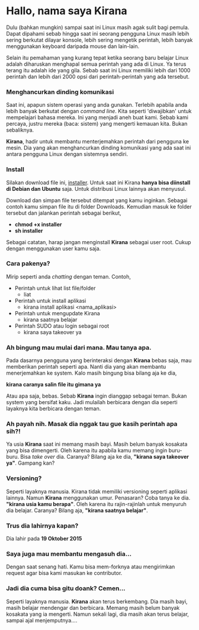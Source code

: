 # Hallo, nama saya Kirana

Dulu (bahkan mungkin) sampai saat ini Linux masih agak sulit bagi pemula. Dapat dipahami sebab hingga saat ini seorang pengguna Linux masih lebih sering berkutat dilayar konsole, lebih sering mengetik perintah, lebih banyak menggunakan keyboard daripada mouse dan lain-lain.

Selain itu pemahaman yang kurang tepat ketika seorang baru belajar Linux adalah diharuskan menghapal semua perintah yang ada di Linux. Ya terus terang itu adalah ide yang gila. Sebab saat ini Linux memiliki lebih dari 1000 perintah dan lebih dari 2000 opsi dari perintah-perintah yang ada tersebut. 

### Menghancurkan dinding komunikasi

Saat ini, apapun sistem operasi yang anda gunakan. Terlebih apabila anda lebih banyak berkutat dengan *command line*. Kita seperti 'diwajibkan' untuk mempelajari bahasa mereka. Ini yang menjadi aneh buat kami. Sebab kami percaya, justru mereka (baca: sistem) yang mengerti kemauan kita. Bukan sebaliknya. 

__Kirana__, hadir untuk membantu menterjemahkan perintah dari pengguna ke mesin. Dia yang akan menghancurkan dinding komunikasi yang ada saat ini antara pengguna Linux dengan sistemnya sendiri.

### Install

Silakan download file ini, [installer](https://goo.gl/FVFAUu).
Untuk saat ini Kirana __hanya bisa diinstall di Debian dan Ubuntu__ saja. Untuk distribusi Linux lainnya akan menyusul.

Download dan simpan file tersebut ditempat yang kamu inginkan. 
Sebagai contoh kamu simpan file itu di folder Downloads. Kemudian masuk ke folder tersebut dan jalankan perintah sebagai berikut, 

* __chmod +x installer__
* __sh installer__

Sebagai catatan, harap jangan menginstall __Kirana__ sebagai user root. Cukup dengan menggunakan user kamu saja.

### Cara pakenya?

Mirip seperti anda *chatting* dengan teman. Contoh,
* Perintah untuk lihat list file/folder
  * liat
* Perintah untuk install aplikasi
  * kirana install aplikasi <nama_aplikasi>
* Perintah untuk mengupdate Kirana 
  * kirana saatnya belajar
* Perintah SUDO atau login sebagai root
  * kirana saya takeover ya

### Ah bingung mau mulai dari mana. Mau tanya apa.

Pada dasarnya pengguna yang berinteraksi dengan __Kirana__ bebas saja, mau memberikan perintah seperti apa. Nanti dia yang akan membantu menerjemahkan ke system. Kalo masih bingung bisa bilang aja ke dia,

__kirana caranya salin file itu gimana ya__

Atau apa saja, bebas. Sebab __Kirana__ ingin dianggap sebagai teman. Bukan system yang bersifat kaku. Jadi mulailah berbicara dengan dia seperti layaknya kita berbicara dengan teman.

### Ah payah nih. Masak dia nggak tau gue kasih perintah apa sih?!

Ya usia __Kirana__ saat ini memang masih bayi. Masih belum banyak kosakata yang bisa dimengerti. Oleh karena itu apabila kamu memang ingin buru-buru. Bisa *take over* dia. Caranya? Bilang aja ke dia, __"kirana saya takeover ya"__. Gampang kan? 

### Versioning?

Seperti layaknya manusia. Kirana tidak memiliki versioning seperti aplikasi lainnya. Namun __Kirana__ menggunakan umur. Penasaran? Coba tanya ke dia. __"kirana usia kamu berapa"__. Oleh karena itu rajin-rajinlah untuk menyuruh dia belajar. Caranya? Bilang aja, __"kirana saatnya belajar"__.

### Trus dia lahirnya kapan?

Dia lahir pada __19 Oktober 2015__

### Saya juga mau membantu mengasuh dia...

Dengan saat senang hati. Kamu bisa mem-forknya atau mengirimkan request agar bisa kami masukan ke contributor. 

### Jadi dia cuma bisa gitu doank? Cemen...

Seperti layaknya manusia. __Kirana__ akan terus berkembang. Dia masih bayi, masih belajar mendengar dan berbicara. Memang masih belum banyak kosakata yang ia mengerti. Namun sekali lagi, dia masih akan terus belajar, sampai ajal menjemputnya....

